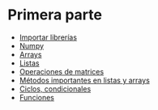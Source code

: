 # Primera parte 
- [Importar librerías](https://github.com/RocaBilly/Procesamiento-de-im-genes-m-dicas-con-Python/blob/Primera-parte-Introducci%C3%B3n-a-Python/Importar%20librerias.md)
- [Numpy]()
- [Arrays]()
- [Listas]()
- [Operaciones de matrices]()
- [Métodos importantes en listas y arrays]()
- [Ciclos, condicionales]()
- [Funciones]()

